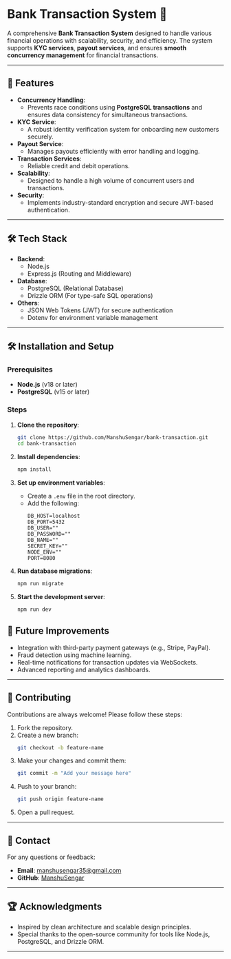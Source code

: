 
# Bank Transaction System 🚀

A comprehensive **Bank Transaction System** designed to handle various financial operations with scalability, security, and efficiency. The system supports **KYC services**, **payout services**, and ensures **smooth concurrency management** for financial transactions.

---

## 🌟 Features

- **Concurrency Handling**: 
  - Prevents race conditions using **PostgreSQL transactions** and ensures data consistency for simultaneous transactions.
- **KYC Service**: 
  - A robust identity verification system for onboarding new customers securely.
- **Payout Service**: 
  - Manages payouts efficiently with error handling and logging.
- **Transaction Services**: 
  - Reliable credit and debit operations.
- **Scalability**: 
  - Designed to handle a high volume of concurrent users and transactions.
- **Security**: 
  - Implements industry-standard encryption and secure JWT-based authentication.

---

## 🛠️ Tech Stack

- **Backend**: 
  - Node.js
  - Express.js (Routing and Middleware)
- **Database**: 
  - PostgreSQL (Relational Database)
  - Drizzle ORM (For type-safe SQL operations)
- **Others**:
  - JSON Web Tokens (JWT) for secure authentication
  - Dotenv for environment variable management

---

## 🛠️ Installation and Setup

### Prerequisites
- **Node.js** (v18 or later)
- **PostgreSQL** (v15 or later)

### Steps

1. **Clone the repository**:
   ```bash
   git clone https://github.com/ManshuSengar/bank-transaction.git
   cd bank-transaction
   ```

2. **Install dependencies**:
   ```bash
   npm install
   ```

3. **Set up environment variables**:
   - Create a `.env` file in the root directory.
   - Add the following:
     ```env
     DB_HOST=localhost 
     DB_PORT=5432 
     DB_USER="" 
     DB_PASSWORD="" 
     DB_NAME=""
     SECRET_KEY=""
     NODE_ENV=""
     PORT=8080
     ```

4. **Run database migrations**:
   ```bash
   npm run migrate
   ```

5. **Start the development server**:
   ```bash
   npm run dev
   ```


## 🚀 Future Improvements

- Integration with third-party payment gateways (e.g., Stripe, PayPal).
- Fraud detection using machine learning.
- Real-time notifications for transaction updates via WebSockets.
- Advanced reporting and analytics dashboards.

---

## 🤝 Contributing

Contributions are always welcome! Please follow these steps:

1. Fork the repository.
2. Create a new branch:
   ```bash
   git checkout -b feature-name
   ```
3. Make your changes and commit them:
   ```bash
   git commit -m "Add your message here"
   ```
4. Push to your branch:
   ```bash
   git push origin feature-name
   ```
5. Open a pull request.

---

## 📧 Contact

For any questions or feedback:
- **Email**: manshusengar35@gmail.com
- **GitHub**: [ManshuSengar](https://github.com/ManshuSengar)

---

## 🏆 Acknowledgments

- Inspired by clean architecture and scalable design principles.
- Special thanks to the open-source community for tools like Node.js, PostgreSQL, and Drizzle ORM.

---
